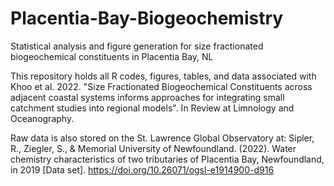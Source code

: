 # Placentia-Bay-Biogeochemistry
Statistical analysis and figure generation for size fractionated biogeochemical constituents in Placentia Bay, NL

This repository holds all R codes, figures, tables, and data associated with Khoo et al. 2022. 
"Size Fractionated Biogeochemical Constituents across adjacent coastal systems informs approaches for integrating small catchment 
studies into regional models". In Review at Limnology and Oceanography. 

Raw data is also stored on the St. Lawrence Global Observatory at:
Sipler, R., Ziegler, S., & Memorial University of Newfoundland. (2022). Water chemistry characteristics of two tributaries of Placentia Bay, Newfoundland, in 2019 [Data set]. https://doi.org/10.26071/ogsl-e1914900-d916
